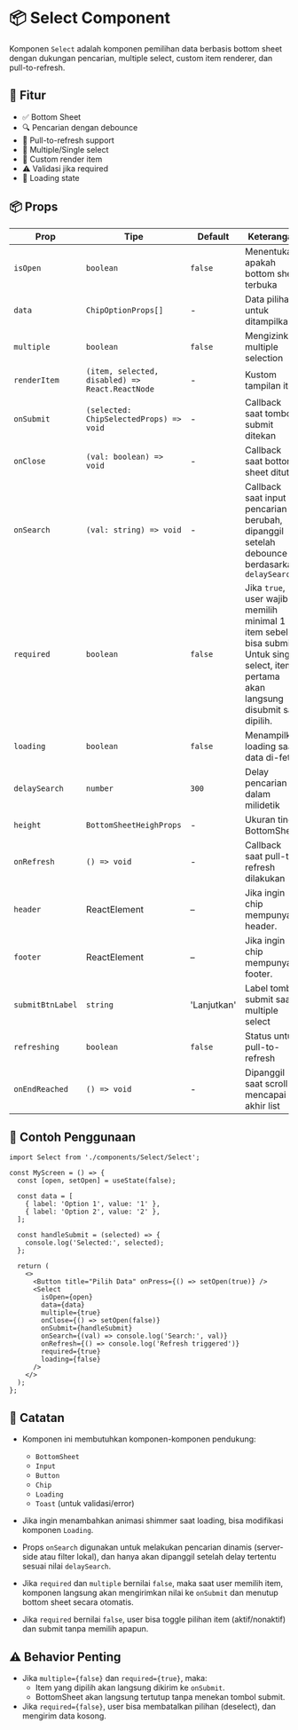 # 📦 Select Component

Komponen `Select` adalah komponen pemilihan data berbasis bottom sheet dengan dukungan pencarian, multiple select, custom item renderer, dan pull-to-refresh.

## 🚀 Fitur

- ✅ Bottom Sheet
- 🔍 Pencarian dengan debounce
- 🔁 Pull-to-refresh support
- 🔘 Multiple/Single select
- 🎨 Custom render item
- ⚠️ Validasi jika required
- 🔄 Loading state

## 📦 Props

| Prop             | Tipe                                            | Default     | Keterangan                                                                                                                                 |
| ---------------- | ----------------------------------------------- | ----------- | ------------------------------------------------------------------------------------------------------------------------------------------ |
| `isOpen`         | `boolean`                                       | `false`     | Menentukan apakah bottom sheet terbuka                                                                                                     |
| `data`           | `ChipOptionProps[]`                             | -           | Data pilihan untuk ditampilkan                                                                                                             |
| `multiple`       | `boolean`                                       | `false`     | Mengizinkan multiple selection                                                                                                             |
| `renderItem`     | `(item, selected, disabled) => React.ReactNode` | -           | Kustom tampilan item                                                                                                                       |
| `onSubmit`       | `(selected: ChipSelectedProps) => void`         | -           | Callback saat tombol submit ditekan                                                                                                        |
| `onClose`        | `(val: boolean) => void`                        | -           | Callback saat bottom sheet ditutup                                                                                                         |
| `onSearch`       | `(val: string) => void`                         | -           | Callback saat input pencarian berubah, dipanggil setelah debounce berdasarkan `delaySearch`                                                |
| `required`       | `boolean`                                       | `false`     | Jika `true`, user wajib memilih minimal 1 item sebelum bisa submit. Untuk single select, item pertama akan langsung disubmit saat dipilih. |
| `loading`        | `boolean`                                       | `false`     | Menampilkan loading saat data di-fetch                                                                                                     |
| `delaySearch`    | `number`                                        | `300`       | Delay pencarian dalam milidetik                                                                                                            |
| `height`         | `BottomSheetHeighProps`                         | -           | Ukuran tinggi BottomSheet                                                                                                                  |
| `onRefresh`      | `() => void`                                    | -           | Callback saat pull-to-refresh dilakukan                                                                                                    |
| `header`         | ReactElement                                    | –           | Jika ingin chip mempunyai header.                                                                                                          |
| `footer`         | ReactElement                                    | –           | Jika ingin chip mempunyai footer.                                                                                                          |
| `submitBtnLabel` | `string`                                        | 'Lanjutkan' | Label tombol submit saat multiple select                                                                                                   |
| `refreshing`     | `boolean`                                       | `false`     | Status untuk pull-to-refresh                                                                                                               |
| `onEndReached`   | `() => void`                                    | -           | Dipanggil saat scroll mencapai akhir list                                                                                                  |

## 📌 Contoh Penggunaan

```tsx
import Select from './components/Select/Select';

const MyScreen = () => {
  const [open, setOpen] = useState(false);

  const data = [
    { label: 'Option 1', value: '1' },
    { label: 'Option 2', value: '2' },
  ];

  const handleSubmit = (selected) => {
    console.log('Selected:', selected);
  };

  return (
    <>
      <Button title="Pilih Data" onPress={() => setOpen(true)} />
      <Select
        isOpen={open}
        data={data}
        multiple={true}
        onClose={() => setOpen(false)}
        onSubmit={handleSubmit}
        onSearch={(val) => console.log('Search:', val)}
        onRefresh={() => console.log('Refresh triggered')}
        required={true}
        loading={false}
      />
    </>
  );
};
```

## 🔧 Catatan

- Komponen ini membutuhkan komponen-komponen pendukung:
  - `BottomSheet`
  - `Input`
  - `Button`
  - `Chip`
  - `Loading`
  - `Toast` (untuk validasi/error)

- Jika ingin menambahkan animasi shimmer saat loading, bisa modifikasi komponen `Loading`.
- Props `onSearch` digunakan untuk melakukan pencarian dinamis (server-side atau filter lokal), dan hanya akan dipanggil setelah delay tertentu sesuai nilai `delaySearch`.
- Jika `required` dan `multiple` bernilai `false`, maka saat user memilih item, komponen langsung akan mengirimkan nilai ke `onSubmit` dan menutup bottom sheet secara otomatis.
- Jika `required` bernilai `false`, user bisa toggle pilihan item (aktif/nonaktif) dan submit tanpa memilih apapun.

## ⚠️ Behavior Penting

- Jika `multiple={false}` dan `required={true}`, maka:
  - Item yang dipilih akan langsung dikirim ke `onSubmit`.
  - BottomSheet akan langsung tertutup tanpa menekan tombol submit.
- Jika `required={false}`, user bisa membatalkan pilihan (deselect), dan mengirim data kosong.
